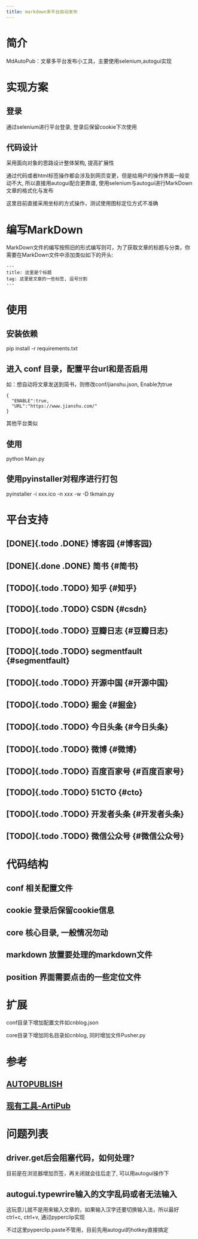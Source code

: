 ```yaml
---
title: markdown多平台自动发布
---
```


# 简介

MdAutoPub：文章多平台发布小工具，主要使用selenium,autogui实现

# 实现方案

## 登录

通过selenium进行平台登录, 登录后保留cookie下次使用

## 代码设计

采用面向对象的思路设计整体架构, 提高扩展性

通过代码或者html标签操作都会涉及到网页变更，但是给用户的操作界面一般变动不大,
所以直接用autogui配合更靠谱,
使用selenium与autogui进行MarkDown文章的格式化与发布

这里目前直接采用坐标的方式操作，测试使用图标定位方式不准确

# 编写MarkDown

MarkDown文件的编写按照旧的形式编写则可，为了获取文章的标题与分类，你需要在MarkDown文件中添加类似如下的开头:

``` example
---
title: 这里是个标题
tag: 这里是文章的一些标签, 逗号分割
---
```

# 使用

## 安装依赖

pip install -r requirements.txt

## 进入 conf 目录，配置平台url和是否启用

如：想自动将文章发送到简书，则修改conf/jianshu.json, Enable为true

``` example
{
  "ENABLE":true,
  "URL":"https://www.jianshu.com/"
}
```

其他平台类似

## 使用

python Main.py

## 使用pyinstaller对程序进行打包

pyinstaller -i xxx.ico -n xxx -w -D tkmain.py

# 平台支持

## [DONE]{.todo .DONE} 博客园 {#博客园}

## [DONE]{.done .DONE} 简书 {#简书}

## [TODO]{.todo .TODO} 知乎 {#知乎}

## [TODO]{.todo .TODO} CSDN {#csdn}

## [TODO]{.todo .TODO} 豆瓣日志 {#豆瓣日志}

## [TODO]{.todo .TODO} segmentfault {#segmentfault}

## [TODO]{.todo .TODO} 开源中国 {#开源中国}

## [TODO]{.todo .TODO} 掘金 {#掘金}

## [TODO]{.todo .TODO} 今日头条 {#今日头条}

## [TODO]{.todo .TODO} 微博 {#微博}

## [TODO]{.todo .TODO} 百度百家号 {#百度百家号}

## [TODO]{.todo .TODO} 51CTO {#cto}

## [TODO]{.todo .TODO} 开发者头条 {#开发者头条}

## [TODO]{.todo .TODO} 微信公众号 {#微信公众号}

# 代码结构

## conf 相关配置文件

## cookie 登录后保留cookie信息

## core 核心目录, 一般情况勿动

## markdown 放置要处理的markdown文件

## position 界面需要点击的一些定位文件

# 扩展

conf目录下增加配置文件如cnblog.json

core目录下增加同名目录如cnblog, 同时增加文件Pusher.py

# 参考

## [AUTOPUBLISH](https://gitee.com/mirrors/AutoPublish)

## [现有工具-ArtiPub](https://github.com/crawlab-team/artipub)

# 问题列表

## driver.get后会阻塞代码，如何处理?

目前是在浏览器增加页签，再关闭就会往后走了, 可以用autogui操作下

## autogui.typewrire输入的文字乱码或者无法输入

这玩意儿就不是用来输入文章的，如果输入汉字还要切换输入法，所以最好ctrl+c,
ctrl+v, 通过pyperclip实现

不过这里pyperclip.paste不管用，目前先用autogui的hotkey直接搞定
